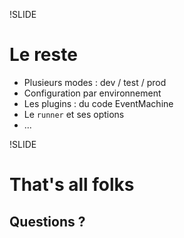 !SLIDE
# Le reste #

* Plusieurs modes : dev / test / prod
* Configuration par environnement
* Les plugins : du code EventMachine
* Le `runner` et ses options
* ...


!SLIDE
# That's all folks #

## Questions ? ##
